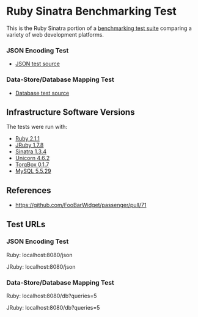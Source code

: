# Ruby Sinatra Benchmarking Test

This is the Ruby Sinatra portion of a [benchmarking test suite](../) comparing a variety of web development platforms.

### JSON Encoding Test
* [JSON test source](hello_world.rb)

### Data-Store/Database Mapping Test

* [Database test source](hello_world.rb)

## Infrastructure Software Versions
The tests were run with:
* [Ruby 2.1.1](http://www.ruby-lang.org/)
* [JRuby 1.7.8](http://jruby.org/)
* [Sinatra 1.3.4](http://www.sinatrarb.com/)
* [Unicorn 4.6.2](http://unicorn.bogomips.org/)
* [TorqBox 0.1.7](http://torquebox.org/torqbox/)
* [MySQL 5.5.29](https://dev.mysql.com/)

## References
* https://github.com/FooBarWidget/passenger/pull/71

## Test URLs

### JSON Encoding Test

Ruby:
localhost:8080/json

JRuby:
localhost:8080/json

### Data-Store/Database Mapping Test

Ruby:
localhost:8080/db?queries=5

JRuby:
localhost:8080/db?queries=5
